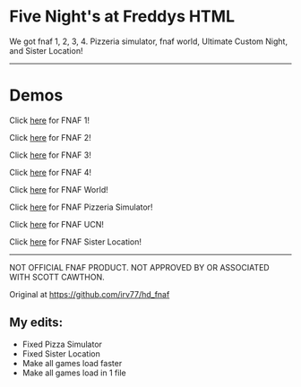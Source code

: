 # Five Night's at Freddys HTML
 We got fnaf 1, 2, 3, 4. Pizzeria simulator, fnaf world, Ultimate Custom Night, and Sister Location!<br>
<hr>

# Demos
Click [here](https://genizy.github.io/fnaf/1/) for FNAF 1!<br>

Click [here](https://genizy.github.io/fnaf/2/) for FNAF 2!<br>

Click [here](https://genizy.github.io/fnaf/3/) for FNAF 3!<br>

Click [here](https://genizy.github.io/fnaf/4/) for FNAF 4!<br>

Click [here](https://genizy.github.io/fnaf/w/) for FNAF World!<br>

Click [here](https://genizy.github.io/fnaf/ps/) for FNAF Pizzeria Simulator!<br>

Click [here](https://genizy.github.io/fnaf/ucn/) for FNAF UCN! <br>

Click [here](https://genizy.github.io/fnaf/sl/) for FNAF Sister Location! <br>
 <hr>

NOT OFFICIAL FNAF PRODUCT. NOT APPROVED BY OR ASSOCIATED WITH SCOTT CAWTHON.

Original at https://github.com/irv77/hd_fnaf 
## My edits:
- Fixed Pizza Simulator
- Fixed Sister Location
- Make all games load faster
- Make all games load in 1 file
